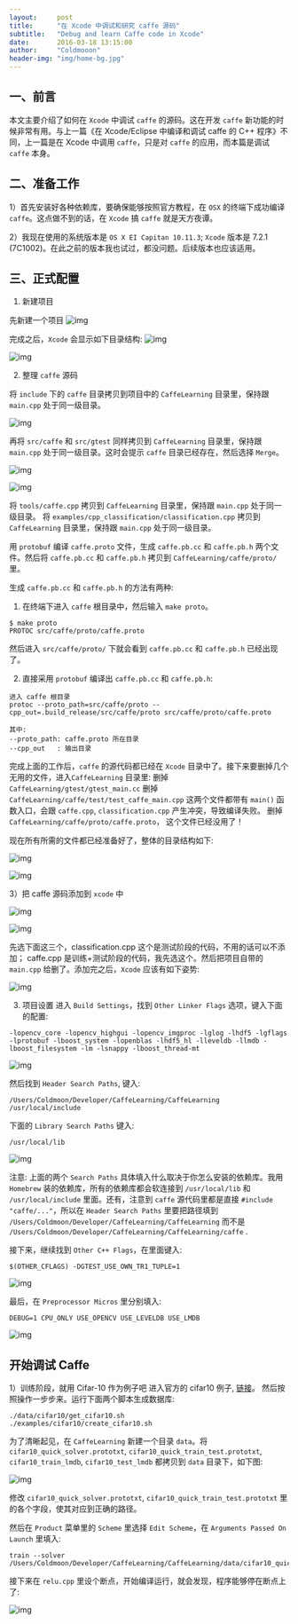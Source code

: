 ```yaml
---
layout:     post
title:      "在 Xcode 中调试和研究 caffe 源码"
subtitle:   "Debug and learn Caffe code in Xcode"
date:       2016-03-18 13:15:00
author:     "Coldmooon"
header-img: "img/home-bg.jpg"
---
```


## 一、前言
本文主要介绍了如何在 `Xcode` 中调试 `caffe` 的源码。这在开发 `caffe` 新功能的时候非常有用。与上一篇《在 Xcode/Eclipse 中编译和调试 caffe 的 C++ 程序》不同，上一篇是在 Xcode 中调用 `caffe`，只是对 `caffe` 的应用，而本篇是调试 `caffe` 本身。

## 二、准备工作
1）首先安装好各种依赖库，要确保能够按照官方教程，在 `OSX` 的终端下成功编译 `caffe`。这点做不到的话，在 `Xcode` 搞 `caffe` 就是天方夜谭。

2）我现在使用的系统版本是 `OS X EI Capitan 10.11.3`; `Xcode` 版本是 7.2.1 (7C1002)。在此之前的版本我也试过，都没问题。后续版本也应该适用。

## 三、正式配置

1) 新建项目

先新建一个项目
![img](/img/debug_and_learn_caffe_code/2.jpg)

完成之后，`Xcode` 会显示如下目录结构:
![img](/img/debug_and_learn_caffe_code/3.jpg)

![img](/img/debug_and_learn_caffe_code/4.jpg)

2) 整理 `caffe` 源码

将 `include` 下的 `caffe` 目录拷贝到项目中的 `CaffeLearning` 目录里，保持跟 `main.cpp` 处于同一级目录。

![img](/img/debug_and_learn_caffe_code/5.jpg)

再将 `src/caffe` 和 `src/gtest` 同样拷贝到 `CaffeLearning` 目录里，保持跟 `main.cpp` 处于同一级目录。这时会提示 `caffe` 目录已经存在，然后选择 `Merge`。

![img](/img/debug_and_learn_caffe_code/6.jpg)

![img](/img/debug_and_learn_caffe_code/7.jpg)

将 `tools/caffe.cpp` 拷贝到 `CaffeLearning` 目录里，保持跟 `main.cpp` 处于同一级目录。
将 `examples/cpp_classification/classification.cpp` 拷贝到 `CaffeLearning` 目录里，保持跟 `main.cpp` 处于同一级目录。

用 `protobuf` 编译 `caffe.proto` 文件，生成 `caffe.pb.cc` 和 `caffe.pb.h` 两个文件。然后将
 `caffe.pb.cc` 和 `caffe.pb.h` 拷贝到 `CaffeLearning/caffe/proto/` 里。

生成 `caffe.pb.cc` 和 `caffe.pb.h` 的方法有两种:
1) 在终端下进入 `caffe` 根目录中，然后输入 `make proto`。
```
$ make proto
PROTOC src/caffe/proto/caffe.proto
```
然后进入 `src/caffe/proto/` 下就会看到 `caffe.pb.cc` 和 `caffe.pb.h` 已经出现了。

2) 直接采用 `protobuf` 编译出 `caffe.pb.cc` 和 `caffe.pb.h`:
```
进入 caffe 根目录
protoc --proto_path=src/caffe/proto --cpp_out=.build_release/src/caffe/proto src/caffe/proto/caffe.proto

其中:
--proto_path: caffe.proto 所在目录
--cpp_out   : 输出目录
```

完成上面的工作后，`caffe` 的源代码都已经在 `Xcode` 目录中了。接下来要删掉几个无用的文件，进入`CaffeLearning` 目录里: 
删掉 `CaffeLearning/gtest/gtest_main.cc`
删掉 `CaffeLearning/caffe/test/test_caffe_main.cpp`
这两个文件都带有 `main()` 函数入口，会跟 `caffe.cpp`, `classification.cpp` 产生冲突，导致编译失败。
删掉 `CaffeLearning/caffe/proto/caffe.proto`， 这个文件已经没用了！


现在所有所需的文件都已经准备好了，整体的目录结构如下:

![img](/img/debug_and_learn_caffe_code/8.jpg)

![img](/img/debug_and_learn_caffe_code/9.jpg)

3）把 caffe 源码添加到 `xcode` 中

![img](/img/debug_and_learn_caffe_code/10.jpg)

![img](/img/debug_and_learn_caffe_code/11.jpg)

先选下面这三个，classification.cpp 这个是测试阶段的代码，不用的话可以不添加； caffe.cpp 是训练+测试阶段的代码，我先选这个。然后把项目自带的 `main.cpp` 给删了。添加完之后，`Xcode` 应该有如下姿势:

![img](/img/debug_and_learn_caffe_code/12.jpg)
 
3) 项目设置
进入 `Build Settings`，找到 `Other Linker Flags` 选项，键入下面的配置:
```
-lopencv_core -lopencv_highgui -lopencv_imgproc -lglog -lhdf5 -lgflags -lprotobuf -lboost_system -lopenblas -lhdf5_hl -lleveldb -llmdb -lboost_filesystem -lm -lsnappy -lboost_thread-mt
```

![img](/img/debug_and_learn_caffe_code/13.jpg)


然后找到 `Header Search Paths`, 键入:
```
/Users/Coldmoon/Developer/CaffeLearning/CaffeLearning /usr/local/include
```
下面的 `Library Search Paths` 键入:
```
/usr/local/lib
```

![img](/img/debug_and_learn_caffe_code/14.jpg)

注意: 上面的两个 `Search Paths` 具体填入什么取决于你怎么安装的依赖库。我用 `Homebrew` 装的依赖库，所有的依赖库都会软连接到 `/usr/local/lib` 和 `/usr/local/include` 里面。还有，注意到 `caffe` 源代码里都是直接 `#include "caffe/..."`，所以在 `Header Search Paths` 里要把路径填到 `/Users/Coldmoon/Developer/CaffeLearning/CaffeLearning` 而不是 `/Users/Coldmoon/Developer/CaffeLearning/CaffeLearning/caffe` .

接下来，继续找到 `Other C++ Flags`，在里面键入:
```
$(OTHER_CFLAGS) -DGTEST_USE_OWN_TR1_TUPLE=1
```
![img](/img/debug_and_learn_caffe_code/15.jpg)

最后，在 `Preprocessor Micros` 里分别填入:
```
DEBUG=1 CPU_ONLY USE_OPENCV USE_LEVELDB USE_LMDB
```
![img](/img/debug_and_learn_caffe_code/16.jpg)

## 开始调试 Caffe

1）训练阶段，就用 Cifar-10 作为例子吧
进入官方的 cifar10 例子, [链接](http://caffe.berkeleyvision.org/gathered/examples/cifar10.html)。 然后按照操作一步步来。运行下面两个脚本生成数据库:
```
./data/cifar10/get_cifar10.sh
./examples/cifar10/create_cifar10.sh
```

为了清晰起见，在 `CaffeLearning` 新建一个目录 `data`。将 `cifar10_quick_solver.prototxt`, `cifar10_quick_train_test.prototxt`, `cifar10_train_lmdb`, `cifar10_test_lmdb` 都拷贝到 `data` 目录下，如下图:

![img](/img/debug_and_learn_caffe_code/17.jpg)

修改 `cifar10_quick_solver.prototxt`, `cifar10_quick_train_test.prototxt` 里的各个字段，使其对应到正确的路径。

然后在 `Product` 菜单里的 `Scheme` 里选择 `Edit Scheme`，在 `Arguments Passed On Launch` 里填入:
```
train --solver /Users/Coldmoon/Developer/CaffeLearning/CaffeLearning/data/cifar10_quick_solver.prototxt
```

接下来在 `relu.cpp` 里设个断点，开始编译运行，就会发现，程序能够停在断点上了:

![img](/img/debug_and_learn_caffe_code/18.jpg)


